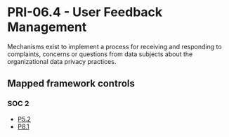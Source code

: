 # PRI-06.4 - User Feedback Management
Mechanisms exist to implement a process for receiving and responding to complaints, concerns or questions from data subjects about the organizational data privacy practices.
## Mapped framework controls
### SOC 2
- [P5.2](../soc2/p52.md)
- [P8.1](../soc2/p81.md)